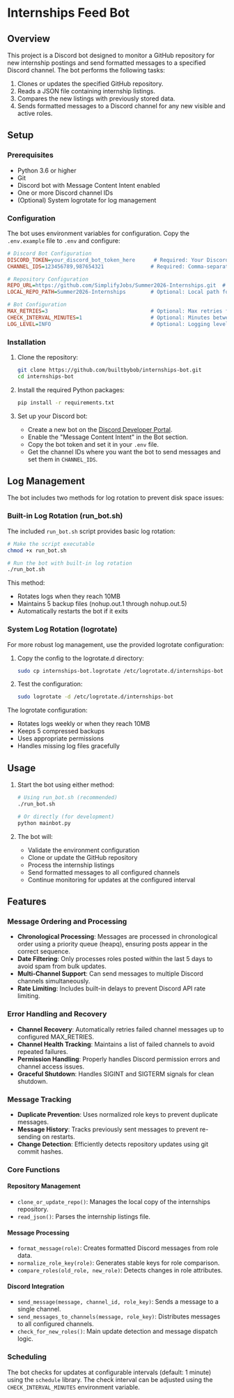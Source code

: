 # Internships Feed Bot

## Overview

This project is a Discord bot designed to monitor a GitHub repository for new internship postings and send formatted messages to a specified Discord channel. The bot performs the following tasks:

1. Clones or updates the specified GitHub repository.
2. Reads a JSON file containing internship listings.
3. Compares the new listings with previously stored data.
4. Sends formatted messages to a Discord channel for any new visible and active roles.

## Setup

### Prerequisites

- Python 3.6 or higher
- Git
- Discord bot with Message Content Intent enabled
- One or more Discord channel IDs
- (Optional) System logrotate for log management

### Configuration

The bot uses environment variables for configuration. Copy the `.env.example` file to `.env` and configure:

```ini
# Discord Bot Configuration
DISCORD_TOKEN=your_discord_bot_token_here      # Required: Your Discord bot token
CHANNEL_IDS=123456789,987654321               # Required: Comma-separated list of channel IDs

# Repository Configuration
REPO_URL=https://github.com/SimplifyJobs/Summer2026-Internships.git  # Optional: Default shown
LOCAL_REPO_PATH=Summer2026-Internships        # Optional: Local path for the repo

# Bot Configuration
MAX_RETRIES=3                                 # Optional: Max retries for failed channels
CHECK_INTERVAL_MINUTES=1                      # Optional: Minutes between repo checks
LOG_LEVEL=INFO                                # Optional: Logging level (INFO/DEBUG/etc)
```

### Installation

1. Clone the repository:
    ```sh
    git clone https://github.com/builtbybob/internships-bot.git
    cd internships-bot
    ```

2. Install the required Python packages:
    ```sh
    pip install -r requirements.txt
    ```

3. Set up your Discord bot:
    - Create a new bot on the [Discord Developer Portal](https://discord.com/developers/applications).
    - Enable the "Message Content Intent" in the Bot section.
    - Copy the bot token and set it in your `.env` file.
    - Get the channel IDs where you want the bot to send messages and set them in `CHANNEL_IDS`.

## Log Management

The bot includes two methods for log rotation to prevent disk space issues:

### Built-in Log Rotation (run_bot.sh)

The included `run_bot.sh` script provides basic log rotation:

```bash
# Make the script executable
chmod +x run_bot.sh

# Run the bot with built-in log rotation
./run_bot.sh
```

This method:
- Rotates logs when they reach 10MB
- Maintains 5 backup files (nohup.out.1 through nohup.out.5)
- Automatically restarts the bot if it exits

### System Log Rotation (logrotate)

For more robust log management, use the provided logrotate configuration:

1. Copy the config to the logrotate.d directory:
    ```sh
    sudo cp internships-bot.logrotate /etc/logrotate.d/internships-bot
    ```

2. Test the configuration:
    ```sh
    sudo logrotate -d /etc/logrotate.d/internships-bot
    ```

The logrotate configuration:
- Rotates logs weekly or when they reach 10MB
- Keeps 5 compressed backups
- Uses appropriate permissions
- Handles missing log files gracefully

## Usage

1. Start the bot using either method:
    ```sh
    # Using run_bot.sh (recommended)
    ./run_bot.sh
    
    # Or directly (for development)
    python mainbot.py
    ```

2. The bot will:
    - Validate the environment configuration
    - Clone or update the GitHub repository
    - Process the internship listings
    - Send formatted messages to all configured channels
    - Continue monitoring for updates at the configured interval

## Features

### Message Ordering and Processing

- **Chronological Processing**: Messages are processed in chronological order using a priority queue (heapq), ensuring posts appear in the correct sequence.
- **Date Filtering**: Only processes roles posted within the last 5 days to avoid spam from bulk updates.
- **Multi-Channel Support**: Can send messages to multiple Discord channels simultaneously.
- **Rate Limiting**: Includes built-in delays to prevent Discord API rate limiting.

### Error Handling and Recovery

- **Channel Recovery**: Automatically retries failed channel messages up to configured MAX_RETRIES.
- **Channel Health Tracking**: Maintains a list of failed channels to avoid repeated failures.
- **Permission Handling**: Properly handles Discord permission errors and channel access issues.
- **Graceful Shutdown**: Handles SIGINT and SIGTERM signals for clean shutdown.

### Message Tracking

- **Duplicate Prevention**: Uses normalized role keys to prevent duplicate messages.
- **Message History**: Tracks previously sent messages to prevent re-sending on restarts.
- **Change Detection**: Efficiently detects repository updates using git commit hashes.

### Core Functions

#### Repository Management
- `clone_or_update_repo()`: Manages the local copy of the internships repository.
- `read_json()`: Parses the internship listings file.

#### Message Processing
- `format_message(role)`: Creates formatted Discord messages from role data.
- `normalize_role_key(role)`: Generates stable keys for role comparison.
- `compare_roles(old_role, new_role)`: Detects changes in role attributes.

#### Discord Integration
- `send_message(message, channel_id, role_key)`: Sends a message to a single channel.
- `send_messages_to_channels(message, role_key)`: Distributes messages to all configured channels.
- `check_for_new_roles()`: Main update detection and message dispatch logic.

### Scheduling

The bot checks for updates at configurable intervals (default: 1 minute) using the `schedule` library. The check interval can be adjusted using the `CHECK_INTERVAL_MINUTES` environment variable.
